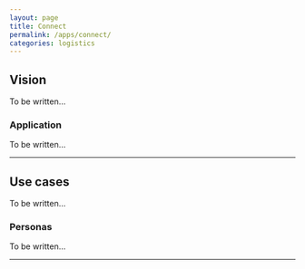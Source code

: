 ```yaml
---
layout: page
title: Connect
permalink: /apps/connect/
categories: logistics
---
```


## Vision

To be written…

### Application

To be written…


---

## Use cases

To be written…


### Personas

To be written…

---